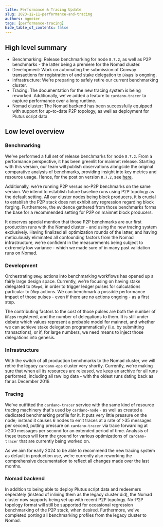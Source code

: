```yaml
---
title: Performance & Tracing Update
slug: 2023-12-11-performance-and-tracing
authors: mgmeier
tags: [performance-tracing]
hide_table_of_contents: false
---
```


## High level summary

* Benchmarking: Release benchmarking for node `8.7.2`, as well as P2P benchmarks - the latter being a premiere for the Nomad cluster.
* Development: Work on automating the submission of Conway transactions for registration of and stake delegation to `DRep`s is ongoing.
* Infrastructure: We're preparing to safely retire our current benchmarking cluster.
* Tracing: The documentation for the new tracing system is being reworked. Additionally, we've added a feature to `cardano-tracer` to capture performance over a long runtime.
* Nomad cluster: The Nomad backend has been successfully equipped with support for up-to-date P2P topology, as well as deployment for Plutus script data.


## Low level overview

### Benchmarking

We've performed a full set of release benchmarks for node `8.7.2`. From a performance perspective, it has been greenlit for mainnet release. Starting with this version, our team will publish observations alongside the original comparative analysis of benchmarks, providing insight into key metrics and resource usage. Hence, for the post on version `8.7.2`, see [here](../reports/2023-12-performance-8.7.2.md).  

Additionally, we're running P2P versus no-P2P benchmarks on the same version. We intend to establish future baseline runs using P2P topology as the default setting. All our cluster nodes being block producers, it is crucial to establish the P2P stack does not exhibit any regression regarding block forging. Furthermore, the evidence gathered from those benchmarks forms the base for a recommended setting for P2P on mainnet block producers.  

It deserves special mention that those P2P benchmarks are our first production runs with the Nomad cluster - and using the new tracing system exclusively. Having finalized all optimization rounds of the latter, and having meticulously eliminated all confounding factors from the Nomad infrastructure, we're confident in the measurements being subject to extremely low variance - which we made sure of in many past validation runs on Nomad.

### Development


Orchestrating `DRep` actions into benchmarking workflows has opened up a fairly large design space. Currently, we're focusing on having stake delegated to `DRep`s, in order to trigger ledger pulses for calculations particular to `DRep` actions. We can benchmark a possible
performance impact of those pulses - even if there are no actions ongoing -  as a first step.  

The contributing factors to the cost of those pulses are both the number of `DRep`s registered, and the number of delegations to them. It is still under debate which values represent a probable model for mainnet, and whether we can achieve stake delegation programmatically (i.e. by submitting transactions), or if, for large numbers, we need means to inject those delegations into genesis.

### Infrastructure

With the switch of all production benchmarks to the Nomad cluster, we will retire the legacy `cardano-ops` cluster very shortly. Currently, we're making sure that when all its resources are released, we keep an archive for all runs performed, including all raw log data - with the oldest runs dating back as far as December 2019.

### Tracing

We've outfitted the `cardano-tracer` service with the same kind of resource tracing machinery that's used by `cardano-node` - as well as created a dedicated benchmarking profile for it. It puts very little pressure on the node; instead it causes 6 nodes to emit traces at a rate of >35 messages per second, putting pressure on `cardano-tracer` via trace forwarding at >200 messages per second for an extended period of time. Analysis of these traces will form the ground for various optimizations of `cardano-tracer` that are currently being worked on.  

As we aim for early 2024 to be able to recommend the new tracing system as default in production use, we're currently also reworking the comprehensive documentation to reflect all changes made over the last months.

### Nomad backend

In addition to being able to deploy Plutus script data and redeemers seperately (instead of inlining them as the legacy cluster did), the Nomad cluster now supports being set up with recent P2P topology. No-P2P topology format will still be supported
for occasional regression benchmarking of the P2P stack, when desired. Furthermore, we've completed porting all benchmarking profiles from the legacy cluster to Nomad.
